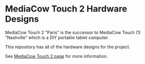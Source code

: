 # MediaCow Touch 2 Hardware Designs
MediaCow Touch 2 "Paris" is the successor to MediaCow Touch (1) "Nashville" which is a DIY portable tablet computer.

This repository has all of the hardware designs for the project.

See [MediaCow Touch 2 page](https://ctcl.lgbt/projects/mct2/) for more information.
